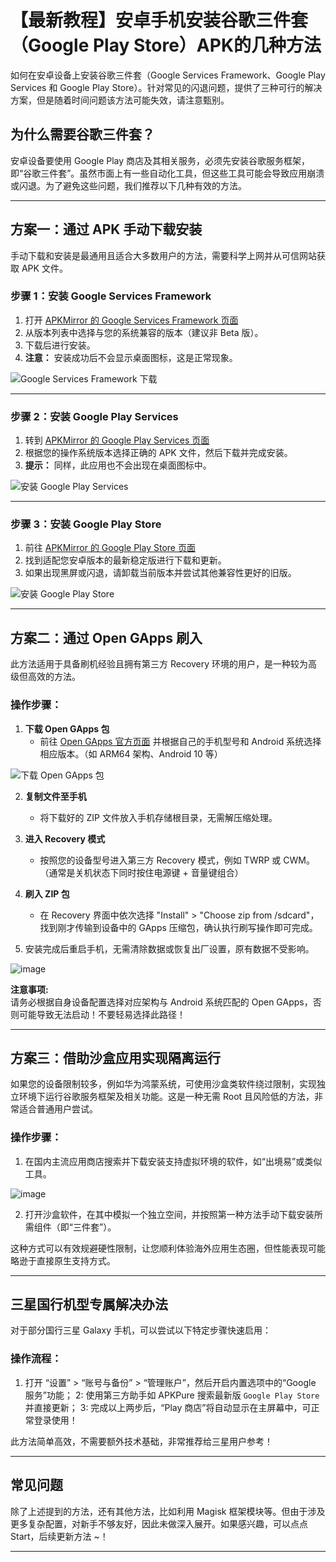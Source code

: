 # 【最新教程】安卓手机安装谷歌三件套（Google Play Store）APK的几种方法

如何在安卓设备上安装谷歌三件套（Google Services Framework、Google Play Services 和 Google Play Store）。针对常见的闪退问题，提供了三种可行的解决方案，但是随着时间问题该方法可能失效，请注意甄别。

## 为什么需要谷歌三件套？

安卓设备要使用 Google Play 商店及其相关服务，必须先安装谷歌服务框架，即“谷歌三件套”。虽然市面上有一些自动化工具，但这些工具可能会导致应用崩溃或闪退。为了避免这些问题，我们推荐以下几种有效的方法。

---

## 方案一：通过 APK 手动下载安装

手动下载和安装是最通用且适合大多数用户的方法，需要科学上网并从可信网站获取 APK 文件。

### 步骤 1：安装 Google Services Framework
1. 打开 [APKMirror 的 Google Services Framework 页面](https://www.apkmirror.com/apk/google-inc/google-services-framework/)
2. 从版本列表中选择与您的系统兼容的版本（建议非 Beta 版）。
3. 下载后进行安装。
4. **注意：** 安装成功后不会显示桌面图标，这是正常现象。

![Google Services Framework 下载](https://github.com/user-attachments/assets/1e72aeda-927e-450d-ac1d-ed4ba9715ab5)

---

### 步骤 2：安装 Google Play Services
1. 转到 [APKMirror 的 Google Play Services 页面](https://www.apkmirror.com/apk/google-inc/google-play-services/)
2. 根据您的操作系统版本选择正确的 APK 文件，然后下载并完成安装。
3. **提示：** 同样，此应用也不会出现在桌面图标中。
   
![安装 Google Play Services](https://github.com/user-attachments/assets/1be23929-8427-471e-94e6-99971a1c4722)

---

### 步骤 3：安装 Google Play Store
1. 前往 [APKMirror 的 Google Play Store 页面](https://www.apkmirror.com/apk/google-inc/google-play-store/)
2. 找到适配您安卓版本的最新稳定版进行下载和更新。
3. 如果出现黑屏或闪退，请卸载当前版本并尝试其他兼容性更好的旧版。

![安装 Google Play Store](https://github.com/user-attachments/assets/c6820655-70e8-4a05-b8d7-58482f124716)

---

## 方案二：通过 Open GApps 刷入

此方法适用于具备刷机经验且拥有第三方 Recovery 环境的用户，是一种较为高级但高效的方法。

### 操作步骤：
1. **下载 Open GApps 包**
   - 前往 [Open GApps 官方页面](https://sourceforge.net) 并根据自己的手机型号和 Android 系统选择相应版本。（如 ARM64 架构、Android 10 等）
   
![下载 Open GApps 包](https://github.com/user-attachments/assets/931338cd-71e6-4438-bb13-838145c3365e)

   
2. **复制文件至手机**
   - 将下载好的 ZIP 文件放入手机存储根目录，无需解压缩处理。
   
3. **进入 Recovery 模式**
   - 按照您的设备型号进入第三方 Recovery 模式，例如 TWRP 或 CWM。（通常是关机状态下同时按住电源键 + 音量键组合）

4. **刷入 ZIP 包**
   - 在 Recovery 界面中依次选择 "Install" > "Choose zip from /sdcard"，找到刚才传输到设备中的 GApps 压缩包，确认执行刷写操作即可完成。
   
5. 安装完成后重启手机，无需清除数据或恢复出厂设置，原有数据不受影响。  

![image](https://github.com/user-attachments/assets/c3721ee4-c16a-4801-bac5-3d3bd0e5dc59)


**注意事项:**  
请务必根据自身设备配置选择对应架构与 Android 系统匹配的 Open GApps，否则可能导致无法启动！不要轻易选择此路径！

---

## 方案三：借助沙盒应用实现隔离运行

如果您的设备限制较多，例如华为鸿蒙系统，可使用沙盒类软件绕过限制，实现独立环境下运行谷歌服务框架及相关功能。这是一种无需 Root 且风险低的方法，非常适合普通用户尝试。

### 操作步骤：
1. 在国内主流应用商店搜索并下载安装支持虚拟环境的软件，如“出境易”或类似工具。  
   
![image](https://github.com/user-attachments/assets/018ad46f-820b-4db8-bd55-5271c33b71e7)

2. 打开沙盒软件，在其中模拟一个独立空间，并按照第一种方法手动下载安装所需组件（即“三件套”）。

这种方式可以有效规避硬性限制，让您顺利体验海外应用生态圈，但性能表现可能略逊于直接原生支持方式。

---

## 三星国行机型专属解决办法

对于部分国行三星 Galaxy 手机，可以尝试以下特定步骤快速启用：

### 操作流程：
1. 打开 “设置” > “账号与备份” > “管理账户”，然后开启内置选项中的“Google 服务”功能；
2: 使用第三方助手如 APKPure 搜索最新版 `Google Play Store` 并直接更新；
3: 完成以上两步后，“Play 商店”将自动显示在主屏幕中，可正常登录使用！

此方法简单高效，不需要额外技术基础，非常推荐给三星用户参考！

---

## 常见问题

除了上述提到的方法，还有其他方法，比如利用 Magisk 框架模块等。但由于涉及更多复杂配置，对新手不够友好，因此未做深入展开。如果感兴趣，可以点点Start，后续更新方法 ~！

---

